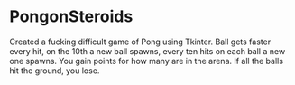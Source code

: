# PongonSteroids
Created a fucking difficult game of Pong using Tkinter. Ball gets faster every hit, on the 10th a new ball spawns, every ten hits on each ball a new one spawns. You gain points for how many are in the arena. If all the balls hit the ground, you lose.

